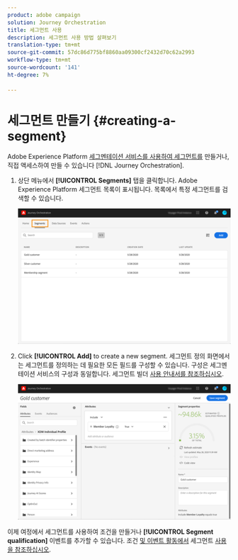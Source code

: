 ```yaml
---
product: adobe campaign
solution: Journey Orchestration
title: 세그먼트 사용
description: 세그먼트 사용 방법 살펴보기
translation-type: tm+mt
source-git-commit: 57dc86d775bf8860aa09300cf2432d70c62a2993
workflow-type: tm+mt
source-wordcount: '141'
ht-degree: 7%

---
```




# 세그먼트 만들기 {#creating-a-segment}

Adobe Experience Platform [세그멘테이션 서비스를 사용하여 세그먼트를](https://docs.adobe.com/content/help/en/experience-platform/segmentation/home.html) 만들거나, 직접 액세스하여 만들 수 있습니다 [!DNL Journey Orchestration].

1. 상단 메뉴에서 **[!UICONTROL Segments]** 탭을 클릭합니다. Adobe Experience Platform 세그먼트 목록이 표시됩니다. 목록에서 특정 세그먼트를 검색할 수 있습니다.

   ![](../assets/segment1.png)

1. Click **[!UICONTROL Add]** to create a new segment. 세그먼트 정의 화면에서는 세그먼트를 정의하는 데 필요한 모든 필드를 구성할 수 있습니다. 구성은 세그멘테이션 서비스의 구성과 동일합니다. 세그먼트 빌더 [사용 안내서를 참조하십시오](https://docs.adobe.com/content/help/en/experience-platform/segmentation/ui/overview.html).

   ![](../assets/segment2.png)

이제 여정에서 세그먼트를 사용하여 조건을 만들거나 **[!UICONTROL Segment qualification]** 이벤트를 추가할 수 있습니다. 조건 [및 이벤트 활동에서](../segment/using-a-segment.md) 세그먼트 [사용을 참조하십시오](../building-journeys/segment-qualification-events.md).